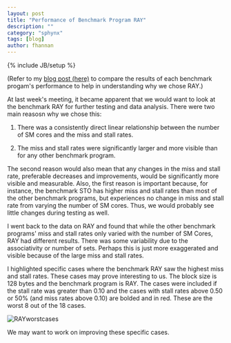 ```yaml
---
layout: post
title: "Performance of Benchmark Program RAY"
description: ""
category: "sphynx"
tags: [blog]
author: fhannan
---
```

{% include JB/setup %}


(Refer to my [blog post (here)][lastweekspost] to compare the results of each benchmark progam's performance to help in understanding why we chose RAY.)

[lastweekspost]: http://charlab.github.io/sphynx/2014/04/01/GTX580-Stall-and-Miss-Rates/

At last week's meeting, it became apparent that we would want to look at the benchmark RAY for further testing and data analysis. There were two main reasosn why we chose this:

1) There was a consistently direct linear relationship between the number of SM cores and the miss and stall rates.

2) The miss and stall rates were significantly larger and more visible than for any other benchmark program.


The second reason would also mean that any changes in the miss and stall rate, preferable decreases and improvements, would be significantly more visible and measurable. Also, the first reason is important because, for instance, the benchmark STO has higher miss and stall rates than most of the other benchmark programs, but experiences no change in miss and stall rate from varying the number of SM cores. Thus, we would probably see little changes during testing as well.


I went back to the data on RAY and found that while the other benchmark programs' miss and stall rates only varied with the number of SM Cores, RAY had different results. There was some variability due to the associativity or number of sets. Perhaps this is just more exaggerated and visible because of the large miss and stall rates.

I highlighted specific cases where the benchmark RAY saw the highest miss and stall rates. These cases may prove interesting to us. The block size is 128 bytes and the benchmark program is RAY. The cases were included if the stall rate was greater than 0.10 and the cases with stall rates above 0.50 or 50% (and miss rates above 0.10) are bolded and in red. These are the worst 8 out of the 18 cases.

![RAYworstcases](http://i.imgur.com/ua8RrDY.png)

We may want to work on improving these specific cases.

